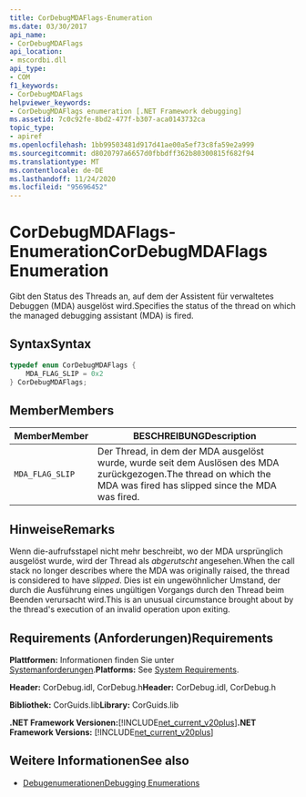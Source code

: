 ```yaml
---
title: CorDebugMDAFlags-Enumeration
ms.date: 03/30/2017
api_name:
- CorDebugMDAFlags
api_location:
- mscordbi.dll
api_type:
- COM
f1_keywords:
- CorDebugMDAFlags
helpviewer_keywords:
- CorDebugMDAFlags enumeration [.NET Framework debugging]
ms.assetid: 7c0c92fe-8bd2-477f-b307-aca0143732ca
topic_type:
- apiref
ms.openlocfilehash: 1bb99503481d917d41ae00a5ef73c8fa59e2a999
ms.sourcegitcommit: d8020797a6657d0fbbdff362b80300815f682f94
ms.translationtype: MT
ms.contentlocale: de-DE
ms.lasthandoff: 11/24/2020
ms.locfileid: "95696452"
---
```

# <a name="cordebugmdaflags-enumeration"></a><span data-ttu-id="e4a76-102">CorDebugMDAFlags-Enumeration</span><span class="sxs-lookup"><span data-stu-id="e4a76-102">CorDebugMDAFlags Enumeration</span></span>

<span data-ttu-id="e4a76-103">Gibt den Status des Threads an, auf dem der Assistent für verwaltetes Debuggen (MDA) ausgelöst wird.</span><span class="sxs-lookup"><span data-stu-id="e4a76-103">Specifies the status of the thread on which the managed debugging assistant (MDA) is fired.</span></span>  
  
## <a name="syntax"></a><span data-ttu-id="e4a76-104">Syntax</span><span class="sxs-lookup"><span data-stu-id="e4a76-104">Syntax</span></span>  
  
```cpp  
typedef enum CorDebugMDAFlags {  
    MDA_FLAG_SLIP = 0x2  
} CorDebugMDAFlags;  
```  
  
## <a name="members"></a><span data-ttu-id="e4a76-105">Member</span><span class="sxs-lookup"><span data-stu-id="e4a76-105">Members</span></span>  
  
|<span data-ttu-id="e4a76-106">Member</span><span class="sxs-lookup"><span data-stu-id="e4a76-106">Member</span></span>|<span data-ttu-id="e4a76-107">BESCHREIBUNG</span><span class="sxs-lookup"><span data-stu-id="e4a76-107">Description</span></span>|  
|------------|-----------------|  
|`MDA_FLAG_SLIP`|<span data-ttu-id="e4a76-108">Der Thread, in dem der MDA ausgelöst wurde, wurde seit dem Auslösen des MDA zurückgezogen.</span><span class="sxs-lookup"><span data-stu-id="e4a76-108">The thread on which the MDA was fired has slipped since the MDA was fired.</span></span>|  
  
## <a name="remarks"></a><span data-ttu-id="e4a76-109">Hinweise</span><span class="sxs-lookup"><span data-stu-id="e4a76-109">Remarks</span></span>  

 <span data-ttu-id="e4a76-110">Wenn die-aufrufsstapel nicht mehr beschreibt, wo der MDA ursprünglich ausgelöst wurde, wird der Thread als *abgerutscht* angesehen.</span><span class="sxs-lookup"><span data-stu-id="e4a76-110">When the call stack no longer describes where the MDA was originally raised, the thread is considered to have *slipped*.</span></span> <span data-ttu-id="e4a76-111">Dies ist ein ungewöhnlicher Umstand, der durch die Ausführung eines ungültigen Vorgangs durch den Thread beim Beenden verursacht wird.</span><span class="sxs-lookup"><span data-stu-id="e4a76-111">This is an unusual circumstance brought about by the thread's execution of an invalid operation upon exiting.</span></span>  
  
## <a name="requirements"></a><span data-ttu-id="e4a76-112">Requirements (Anforderungen)</span><span class="sxs-lookup"><span data-stu-id="e4a76-112">Requirements</span></span>  

 <span data-ttu-id="e4a76-113">**Plattformen:** Informationen finden Sie unter [Systemanforderungen](../../get-started/system-requirements.md).</span><span class="sxs-lookup"><span data-stu-id="e4a76-113">**Platforms:** See [System Requirements](../../get-started/system-requirements.md).</span></span>  
  
 <span data-ttu-id="e4a76-114">**Header:** CorDebug.idl, CorDebug.h</span><span class="sxs-lookup"><span data-stu-id="e4a76-114">**Header:** CorDebug.idl, CorDebug.h</span></span>  
  
 <span data-ttu-id="e4a76-115">**Bibliothek:** CorGuids.lib</span><span class="sxs-lookup"><span data-stu-id="e4a76-115">**Library:** CorGuids.lib</span></span>  
  
 <span data-ttu-id="e4a76-116">**.NET Framework Versionen:**[!INCLUDE[net_current_v20plus](../../../../includes/net-current-v20plus-md.md)]</span><span class="sxs-lookup"><span data-stu-id="e4a76-116">**.NET Framework Versions:** [!INCLUDE[net_current_v20plus](../../../../includes/net-current-v20plus-md.md)]</span></span>  
  
## <a name="see-also"></a><span data-ttu-id="e4a76-117">Weitere Informationen</span><span class="sxs-lookup"><span data-stu-id="e4a76-117">See also</span></span>

- [<span data-ttu-id="e4a76-118">Debugenumerationen</span><span class="sxs-lookup"><span data-stu-id="e4a76-118">Debugging Enumerations</span></span>](debugging-enumerations.md)
